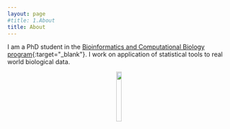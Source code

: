 ```yaml
---
layout: page
#title: 1.About
title: About
---
```



I am a PhD student in the [Bioinformatics and Computational Biology program](https://www.uidaho.edu/sci/bcb){:target="_blank"}. 
I work on application of statistical tools to real world biological data.




<figure><center>
  <img width="17%" height="17%" src="https://martynalukaszewicz.github.io/image.png"/>
</center></figure>




